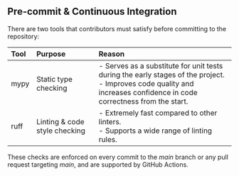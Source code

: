 ## Pre-commit & Continuous Integration

There are two tools that contributors must satisfy before committing to the repository:

| Tool | Purpose | Reason |
|:-----|:--------|:-------|
| mypy | Static type checking | - Serves as a substitute for unit tests during the early stages of the project. <br> - Improves code quality and increases confidence in code correctness from the start. |
| ruff | Linting & code style checking | - Extremely fast compared to other linters. <br> - Supports a wide range of linting rules. |

These checks are enforced on every commit to the *main* branch or any pull request targeting *main*, and are supported by GitHub Actions.
